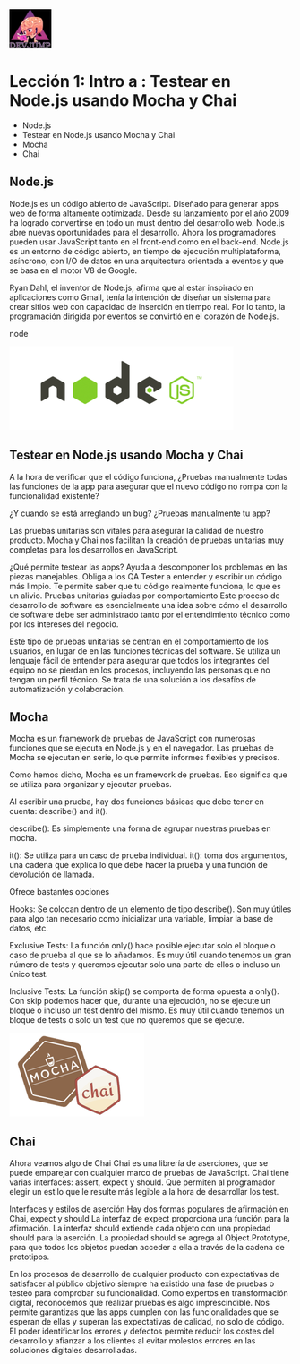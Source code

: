 
<img  src='logo.png' height='70px'>

# Lección 1: Intro a : Testear en Node.js usando Mocha y Chai

* Node.js
* Testear en Node.js usando Mocha y Chai
* Mocha
* Chai

## Node.js

Node.js es un código abierto de JavaScript. Diseñado para generar apps web de forma altamente optimizada.
Desde su lanzamiento por el año 2009 ha logrado convertirse en todo un must dentro del desarrollo web.
Node.js abre nuevas oportunidades para el desarrollo. Ahora los programadores pueden usar JavaScript tanto en el front-end como en el back-end. Node.js es un entorno de código abierto, en tiempo de ejecución multiplataforma, asíncrono, con I/O de datos en una arquitectura orientada a eventos y que se basa en el motor V8 de Google. 

 

Ryan Dahl, el inventor de Node.js, afirma que al estar inspirado en aplicaciones como Gmail, tenía la intención de diseñar un sistema para crear sitios web con capacidad de inserción en tiempo real. Por lo tanto, la programación dirigida por eventos se convirtió en el corazón de Node.js.

node

<img  src='nodejs.png' height='150px'>

## Testear en Node.js usando Mocha y Chai
A la hora de verificar que el código funciona, ¿Pruebas manualmente todas las funciones de la app para asegurar que el nuevo código no rompa con la funcionalidad existente?

¿Y cuando se está arreglando un bug? ¿Pruebas manualmente tu app?

Las pruebas unitarias son vitales para asegurar la calidad de nuestro producto. Mocha y Chai nos facilitan la creación de pruebas unitarias muy completas para los desarrollos en JavaScript.

¿Qué permite testear las apps?
Ayuda a descomponer los problemas en las piezas manejables.
Obliga a los QA Tester a entender y escribir un código más limpio.
Te permite saber que tu código realmente funciona, lo que es un alivio.
Pruebas unitarias guiadas por comportamiento
Este proceso de desarrollo de software es esencialmente una idea sobre cómo el desarrollo de software debe ser administrado tanto por el entendimiento técnico como por los intereses del negocio.

Este tipo de pruebas unitarias se centran en el comportamiento de los usuarios, en lugar de en las funciones técnicas del software. Se utiliza un lenguaje fácil de entender para asegurar que todos los integrantes del equipo no se pierdan en los procesos, incluyendo las personas que no tengan un perfil técnico. Se trata de una solución a los desafíos de automatización y colaboración.

## Mocha

Mocha es un framework de pruebas de JavaScript con numerosas funciones que se ejecuta en Node.js y en el navegador. Las pruebas de Mocha se ejecutan en serie, lo que permite informes flexibles y precisos.

Como hemos dicho, Mocha es un framework de pruebas. Eso significa que se utiliza para organizar y ejecutar pruebas.

Al escribir una prueba, hay dos funciones básicas que debe tener en cuenta: describe() and it().

describe(): Es simplemente una forma de agrupar nuestras pruebas en mocha.

it(): Se utiliza para un caso de prueba individual. it(): toma dos argumentos, una cadena que explica lo que debe hacer la prueba y una función de devolución de llamada.

Ofrece bastantes opciones

Hooks:
Se colocan dentro de un elemento de tipo describe(). Son muy útiles para algo tan necesario como inicializar una variable, limpiar la base de datos, etc.

Exclusive Tests:
La función only() hace posible ejecutar solo el bloque o caso de prueba al que se lo añadamos. Es muy útil cuando tenemos un gran número de tests y queremos ejecutar solo una parte de ellos o incluso un único test.

Inclusive Tests:
La función skip() se comporta de forma opuesta a only(). Con skip podemos hacer que, durante una ejecución, no se ejecute un bloque o incluso un test dentro del mismo. Es muy útil cuando tenemos un bloque de tests o solo un test que no queremos que se ejecute.

<img  src='mochaychai.png' height='150px'>

## Chai

Ahora veamos algo de Chai
Chai es una librería de aserciones, que se puede emparejar con cualquier marco de pruebas de JavaScript. Chai tiene varias interfaces: assert, expect y should. Que permiten al programador elegir un estilo que le resulte más legible a la hora de desarrollar los test.

Interfaces y estilos de aserción
Hay dos formas populares de afirmación en Chai, expect y should
La interfaz de expect proporciona una función para la afirmación.
La interfaz should extiende cada objeto con una propiedad should para la aserción.
La propiedad should se agrega al Object.Prototype, para que todos los objetos puedan acceder a ella a través de la cadena de prototipos.
 

En los procesos de desarrollo de cualquier producto con expectativas de satisfacer al público objetivo siempre ha existido una fase de pruebas o testeo para comprobar su funcionalidad.  Como expertos en transformación digital, reconocemos que realizar pruebas es algo imprescindible. Nos permite garantizas que las apps cumplen con las funcionalidades que se esperan de ellas y superan las expectativas de calidad, no solo de código. El poder identificar los errores y defectos permite reducir los costes del desarrollo y afianzar a los clientes al evitar molestos errores en las soluciones digitales desarrolladas.
